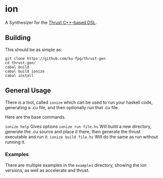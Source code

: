 # ion 
A Synthesizer for the [Thrust C++-based DSL](https://developer.nvidia.com/Thrust).

## Building

This should be as simple as:

```
git clone https://github.com/ku-fpg/thrust-gen
cd thrust-gen/
cabal build
cabal build ionize
cabal install
```

## General Usage
There is a tool, called ```ionize``` which can be used to 
run your haskell code, generating a .cu file, and then optionally
run that .cu file.

Here are the base commands.

```ionize help``` Gives options
```ionize run file.hs``` Will build a new directory, generate the .cu source
and place it there, then generate the thrust executable and run it.
```ionize build file.hs``` Will do the same as run without running it.

### Examples
There are multiple examples in the ```examples``` directory, showing
the ion versions, as well as accelerate and thrust.
